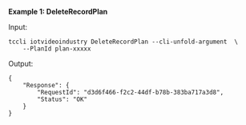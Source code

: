 **Example 1: DeleteRecordPlan**



Input: 

```
tccli iotvideoindustry DeleteRecordPlan --cli-unfold-argument  \
    --PlanId plan-xxxxx
```

Output: 
```
{
    "Response": {
        "RequestId": "d3d6f466-f2c2-44df-b78b-383ba717a3d8",
        "Status": "OK"
    }
}
```

